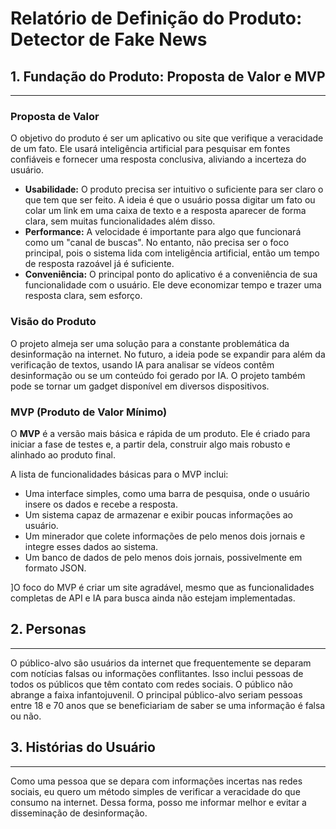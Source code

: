 # Relatório de Definição do Produto: Detector de Fake News

## 1. Fundação do Produto: Proposta de Valor e MVP
---

### Proposta de Valor

O objetivo do produto é ser um aplicativo ou site que verifique a veracidade de um fato. Ele usará inteligência artificial para pesquisar em fontes confiáveis e fornecer uma resposta conclusiva, aliviando a incerteza do usuário.

* **Usabilidade:** O produto precisa ser intuitivo o suficiente para ser claro o que tem que ser feito. A ideia é que o usuário possa digitar um fato ou colar um link em uma caixa de texto e a resposta aparecer de forma clara, sem muitas funcionalidades além disso.
* **Performance:** A velocidade é importante para algo que funcionará como um "canal de buscas". No entanto, não precisa ser o foco principal, pois o sistema lida com inteligência artificial, então um tempo de resposta razoável já é suficiente.
* **Conveniência:** O principal ponto do aplicativo é a conveniência de sua funcionalidade com o usuário. Ele deve economizar tempo e trazer uma resposta clara, sem esforço.

### Visão do Produto

O projeto almeja ser uma solução para a constante problemática da desinformação na internet. No futuro, a ideia pode se expandir para além da verificação de textos, usando IA para analisar se vídeos contêm desinformação ou se um conteúdo foi gerado por IA. O projeto também pode se tornar um gadget disponível em diversos dispositivos.

### MVP (Produto de Valor Mínimo)

O **MVP** é a versão mais básica e rápida de um produto. Ele é criado para iniciar a fase de testes e, a partir dela, construir algo mais robusto e alinhado ao produto final.

A lista de funcionalidades básicas para o MVP inclui:

* Uma interface simples, como uma barra de pesquisa, onde o usuário insere os dados e recebe a resposta.
* Um sistema capaz de armazenar e exibir poucas informações ao usuário.
* Um minerador que colete informações de pelo menos dois jornais e integre esses dados ao sistema.
* Um banco de dados de pelo menos dois jornais, possivelmente em formato JSON.

]O foco do MVP é criar um site agradável, mesmo que as funcionalidades completas de API e IA para busca ainda não estejam implementadas.

## 2. Personas
---

O público-alvo são usuários da internet que frequentemente se deparam com notícias falsas ou informações conflitantes. Isso inclui pessoas de todos os públicos que têm contato com redes sociais. O público não abrange a faixa infantojuvenil. O principal público-alvo seriam pessoas entre 18 e 70 anos que se beneficiariam de saber se uma informação é falsa ou não.

## 3. Histórias do Usuário
---

Como uma pessoa que se depara com informações incertas nas redes sociais, eu quero um método simples de verificar a veracidade do que consumo na internet. Dessa forma, posso me informar melhor e evitar a disseminação de desinformação.
